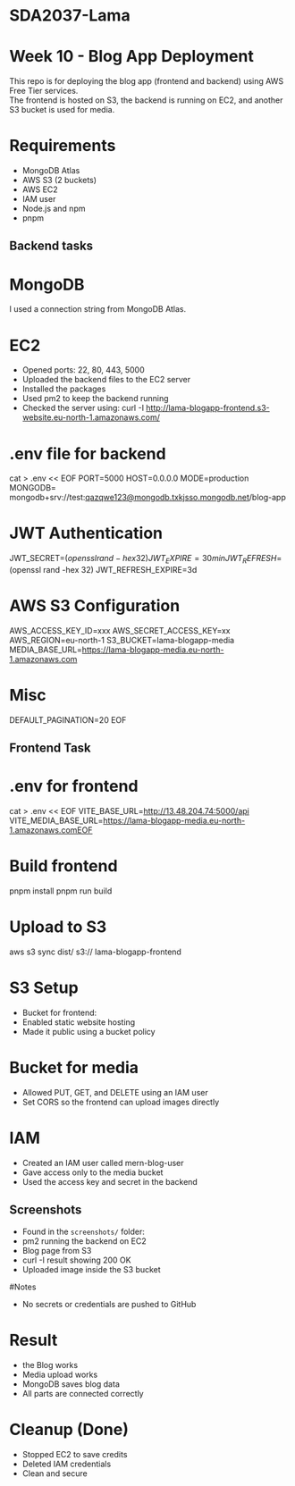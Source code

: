 # SDA2037-Lama 

# Week 10 - Blog App Deployment

This repo is for deploying the blog app (frontend and backend) using AWS Free Tier services.  
The frontend is hosted on S3, the backend is running on EC2, and another S3 bucket is used for media.

# Requirements

- MongoDB Atlas  
- AWS S3 (2 buckets)  
- AWS EC2  
- IAM user  
- Node.js and npm  
- pnpm

## Backend tasks


# MongoDB
I used a connection string from MongoDB Atlas.

# EC2
- Opened ports: 22, 80, 443, 5000  
- Uploaded the backend files to the EC2 server  
- Installed the packages  
- Used  pm2 to keep the backend running  
- Checked the server using:
curl -I http://lama-blogapp-frontend.s3-website.eu-north-1.amazonaws.com/

# .env file for backend

cat > .env << EOF
PORT=5000
HOST=0.0.0.0
MODE=production                                                                                  MONGODB= mongodb+srv://test:qazqwe123@mongodb.txkjsso.mongodb.net/blog-app
# JWT Authentication
JWT_SECRET=$(openssl rand -hex 32)
JWT_EXPIRE=30min
JWT_REFRESH=$(openssl rand -hex 32)
JWT_REFRESH_EXPIRE=3d
# AWS S3 Configuration
AWS_ACCESS_KEY_ID=xxx
AWS_SECRET_ACCESS_KEY=xx
AWS_REGION=eu-north-1
S3_BUCKET=lama-blogapp-media
MEDIA_BASE_URL=https://lama-blogapp-media.eu-north-1.amazonaws.com
# Misc
DEFAULT_PAGINATION=20
EOF

## Frontend Task

# .env for frontend
cat > .env << EOF
VITE_BASE_URL=http://13.48.204.74:5000/api
VITE_MEDIA_BASE_URL=https://lama-blogapp-media.eu-north-1.amazonaws.comEOF

# Build frontend
pnpm install
pnpm run build


# Upload to S3

aws s3 sync dist/ s3:// lama-blogapp-frontend


# S3 Setup

-  Bucket for frontend: 
- Enabled static website hosting  
- Made it public using a bucket policy

# Bucket for media
- Allowed PUT,  GET, and  DELETE using an IAM user  
- Set CORS so the frontend can upload images directly

# IAM

- Created an IAM user called mern-blog-user
- Gave access only to the media bucket  
- Used the access key and secret in the backend

## Screenshots

- Found in the `screenshots/` folder:
- pm2 running the backend on EC2  
- Blog page from S3  
- curl  -I result showing 200 OK  
- Uploaded image inside the S3 bucket

#Notes
- No secrets or credentials are pushed to GitHub

# Result

- the Blog works 
- Media upload works 
- MongoDB saves blog data 
- All parts are connected correctly 

# Cleanup (Done)

- Stopped EC2 to save credits
- Deleted IAM credentials
- Clean and secure 


